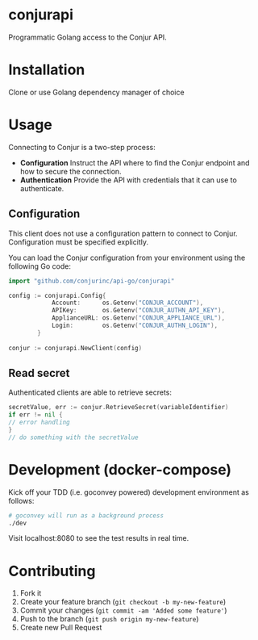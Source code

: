 # conjurapi

Programmatic Golang access to the Conjur API.

# Installation

Clone or use Golang dependency manager of choice

# Usage

Connecting to Conjur is a two-step process:

* **Configuration** Instruct the API where to find the Conjur endpoint and how to secure the connection.
* **Authentication** Provide the API with credentials that it can use to authenticate.

## Configuration

This client does not use a configuration pattern to connect to Conjur.
Configuration must be specified explicitly.

You can load the Conjur configuration from your environment using the following Go code:

```go
import "github.com/conjurinc/api-go/conjurapi"

config := conjurapi.Config{
            Account:      os.Getenv("CONJUR_ACCOUNT"),
            APIKey:       os.Getenv("CONJUR_AUTHN_API_KEY"),
            ApplianceURL: os.Getenv("CONJUR_APPLIANCE_URL"),
            Login:        os.Getenv("CONJUR_AUTHN_LOGIN"),
        }
        
conjur := conjurapi.NewClient(config)
```

## Read secret

Authenticated clients are able to retrieve secrets:

```go
secretValue, err := conjur.RetrieveSecret(variableIdentifier)
if err != nil {
// error handling
}
// do something with the secretValue
```

# Development (docker-compose)

Kick off your TDD (i.e. goconvey powered) development environment as follows:

```bash
# goconvey will run as a background process
./dev
```

Visit localhost:8080 to see the test results in real time.

# Contributing

1. Fork it
2. Create your feature branch (`git checkout -b my-new-feature`)
3. Commit your changes (`git commit -am 'Added some feature'`)
4. Push to the branch (`git push origin my-new-feature`)
5. Create new Pull Request
